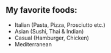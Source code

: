# <h2> My favorite foods:
* Italian (Pasta, Pizza, Prosciutto etc.)
* Asian (Sushi, Thai & Indian)
* Casual (Hamburger, Chicken)
* Mediterranean
